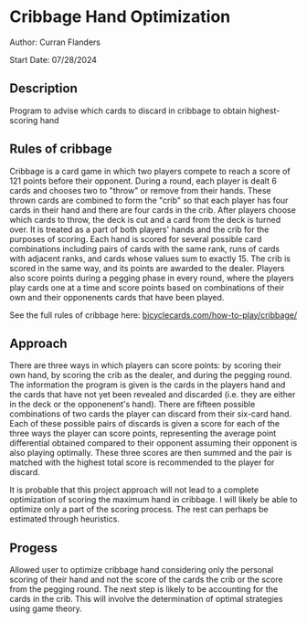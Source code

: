 # Cribbage Hand Optimization
Author: Curran Flanders

Start Date: 07/28/2024

## Description
Program to advise which cards to discard in cribbage to obtain highest-scoring hand

## Rules of cribbage
Cribbage is a card game in which two players compete to reach a score of 121 points before their opponent. During a round, each player is dealt 6 cards and chooses two to "throw" or remove from their hands. These thrown cards are combined to form the "crib" so that each player has four cards in their hand and there are four cards in the crib. After players choose which cards to throw, the deck is cut and a card from the deck is turned over. It is treated as a part of both players' hands and the crib for the purposes of scoring. Each hand is scored for several possible card combinations including pairs of cards with the same rank, runs of cards with adjacent ranks, and cards whose values sum to exactly 15. The crib is scored in the same way, and its points are awarded to the dealer. Players also score points during a pegging phase in every round, where the players play cards one at a time and score points based on combinations of their own and their opponenents cards that have been played.

See the full rules of cribbage here: [bicyclecards.com/how-to-play/cribbage/](https://bicyclecards.com/how-to-play/cribbage/)

## Approach
There are three ways in which players can score points: by scoring their own hand, by scoring the crib as the dealer, and during the pegging round. The information the program is given is the cards in the players hand and the cards that have not yet been revealed and discarded (i.e. they are either in the deck or the opponenent's hand). There are fifteen possible combinations of two cards the player can discard from their six-card hand. Each of these possible pairs of discards is given a score for each of the three ways the player can score points, representing the average point differential obtained compared to their opponent assuming their opponent is also playing optimally. These three scores are then summed and the pair is matched with the highest total score is recommended to the player for discard.

It is probable that this project approach will not lead to a complete optimization of scoring the maximum hand in cribbage. I will likely be able to optimize only a part of the scoring process. The rest can perhaps be estimated through heuristics.

## Progess
Allowed user to optimize cribbage hand considering only the personal scoring of their hand and not the score of the cards the crib or the score from the pegging round. The next step is likely to be accounting for the cards in the crib. This will involve the determination of optimal strategies using game theory.
